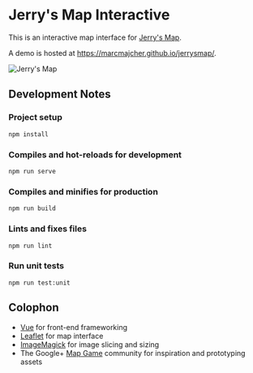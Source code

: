 # Jerry's Map Interactive

This is an interactive map interface for [Jerry's Map](http://jerrysmap.com/).

A demo is hosted at https://marcmajcher.github.io/jerrysmap/.

![Jerry's Map](https://cdn.theatlantic.com/assets/media/video/img/upload/2011/09/screen-shot-2011-09-28-at-41252-pm-2/video-featured.png)

## Development Notes

### Project setup
```
npm install
```
### Compiles and hot-reloads for development
```
npm run serve
```
### Compiles and minifies for production
```
npm run build
```
### Lints and fixes files
```
npm run lint
```
### Run unit tests
```
npm run test:unit
```

## Colophon

* [Vue](https://vuejs.org/) for front-end frameworking
* [Leaflet](https://leafletjs.com/) for map interface
* [ImageMagick](https://www.imagemagick.org/) for image slicing and sizing
* The Google+ [Map Game](https://plus.google.com/communities/116253504077815979543) community for inspiration and prototyping assets